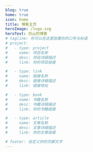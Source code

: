 ```yaml
---
blog: true
home: true
icon: home
title: 博客主页
heroImage: /logo.svg
heroText: 白山的博客
# tagline: 你可以在这里放置你的口号与标语
# project:
#   - type: project
#     name: 项目名称
#     desc: 项目详细描述
#     link: 你的项目链接

#   - type: link
#     name: 链接名称
#     desc: 链接详细描述
#     link: 链接地址

#   - type: book
#     name: 书籍名称
#     desc: 书籍详细描述
#     link: 你的书籍链接

#   - type: article
#     name: 文章名称
#     desc: 文章详细描述
#     link: 你的文章链接

# footer: 自定义你的页脚文字
---
```


<!-- 相关配置文档请见 [博客主页](https://vuepress-theme-hope.github.io/zh/guide/layout/blog/) -->

